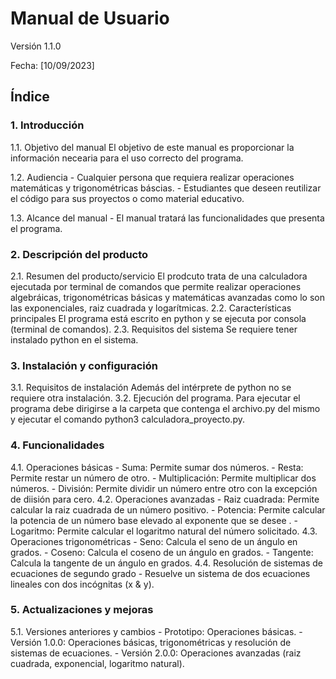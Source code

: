 # Manual de Usuario

Versión 1.1.0

Fecha: [10/09/2023]

## Índice

### 1. Introducción
   1.1. Objetivo del manual
        El objetivo de este manual es proporcionar la información necearia para el uso correcto del programa.

   1.2. Audiencia
    - Cualquier persona que requiera realizar operaciones matemáticas y trigonométricas báscias.
    - Estudiantes que deseen reutilizar el código para sus proyectos o como material educativo.

   1.3. Alcance del manual
    - El manual tratará las funcionalidades que presenta el programa. 

### 2. Descripción del producto
   2.1. Resumen del producto/servicio
      El prodcuto trata de una calculadora ejecutada por terminal de comandos que permite realizar operaciones algebráicas,  trigonométricas básicas y matemáticas avanzadas como lo son las exponenciales, raiz cuadrada y logarítmicas. 
   2.2. Características principales
      El programa está escrito en python y se ejecuta por consola (terminal de comandos).
   2.3. Requisitos del sistema
      Se requiere tener instalado python en el sistema. 

### 3. Instalación y configuración
   3.1. Requisitos de instalación
     Además del intérprete de python no se requiere otra instalación.
   3.2. Ejecución del programa.
     Para ejecutar el programa debe dirigirse a la carpeta que contenga el archivo.py del mismo y ejecutar el comando python3 calculadora_proyecto.py.

### 4. Funcionalidades 
   4.1. Operaciones básicas
    - Suma: Permite sumar dos números.
    - Resta: Permite restar un número de otro.
    - Multiplicación: Permite multiplicar dos números.
    - División: Permite dividir un número entre otro con la excepción de diisión para cero.
   4.2. Operaciones avanzadas
    - Raiz cuadrada: Permite calcular la raiz cuadrada de un número positivo.
    - Potencia: Permite calcular la potencia de un número base elevado al exponente que se desee .
    - Logaritmo: Permite calcular el logaritmo natural del número solicitado.
   4.3. Operaciones trigonométricas
    - Seno: Calcula el seno de un ángulo en grados.
    - Coseno: Calcula el coseno de un ángulo en grados.
    - Tangente: Calcula la tangente de un ángulo en grados.
   4.4. Resolución de sistemas de ecuaciones de segundo grado
    - Resuelve un sistema de dos ecuaciones lineales con dos incógnitas (x & y).


### 5. Actualizaciones y mejoras
   5.1. Versiones anteriores y cambios
     - Prototipo: Operaciones básicas.
     - Versión 1.0.0: Operaciones básicas, trigonométricas y resolución de sistemas de ecuaciones.
     - Versión 2.0.0: Operaciones avanzadas (raiz cuadrada, exponencial, logaritmo natural).

   